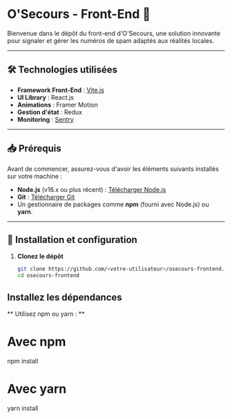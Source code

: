 # O'Secours - Front-End 🚨

Bienvenue dans le dépôt du front-end d'O'Secours, une solution innovante pour signaler et gérer les numéros de spam adaptés aux réalités locales.

---

## 🛠️ Technologies utilisées

- **Framework Front-End** : [Vite.js](https://vitejs.dev/)  
- **UI Library** : React.js  
- **Animations** : Framer Motion  
- **Gestion d'état** : Redux  
- **Monitoring** : [Sentry](https://sentry.io/)

---

## 📥 Prérequis

Avant de commencer, assurez-vous d'avoir les éléments suivants installés sur votre machine :  

- **Node.js** (v16.x ou plus récent) : [Télécharger Node.js](https://nodejs.org/)  
- **Git** : [Télécharger Git](https://git-scm.com/)  
- Un gestionnaire de packages comme **npm** (fourni avec Node.js) ou **yarn**.

---

## 🚀 Installation et configuration

1. **Clonez le dépôt**  
   ```bash
   git clone https://github.com/<votre-utilisateur>/osecours-frontend.git
   cd osecours-frontend
## Installez les dépendances

**  Utilisez npm ou yarn : **  

# Avec npm
npm install

# Avec yarn
yarn install

